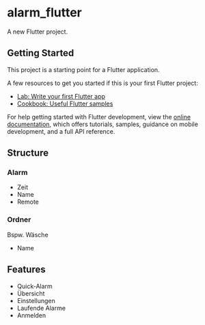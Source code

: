 # alarm_flutter

A new Flutter project.

## Getting Started

This project is a starting point for a Flutter application.

A few resources to get you started if this is your first Flutter project:

- [Lab: Write your first Flutter app](https://docs.flutter.dev/get-started/codelab)
- [Cookbook: Useful Flutter samples](https://docs.flutter.dev/cookbook)

For help getting started with Flutter development, view the
[online documentation](https://docs.flutter.dev/), which offers tutorials,
samples, guidance on mobile development, and a full API reference.


## Structure

### Alarm
- Zeit
- Name
- Remote

### Ordner
Bspw. Wäsche
- Name


## Features
- Quick-Alarm
- Übersicht
- Einstellungen
- Laufende Alarme
- Anmelden